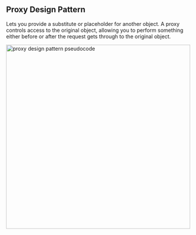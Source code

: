 ## Proxy Design Pattern

Lets you provide a substitute or placeholder for another object. A proxy controls access to the original object, allowing you to perform something either before or after the request gets through to the original object.

<img height="500em" src="https://refactoring.guru/images/patterns/diagrams/proxy/example.png" alt="proxy design pattern pseudocode"/>